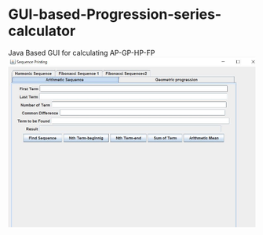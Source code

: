 # GUI-based-Progression-series-calculator
Java Based GUI for calculating AP-GP-HP-FP
![GUI](https://github.com/avikishan/GUI-based-Progression-series-calculator/blob/main/sq.JPG)
